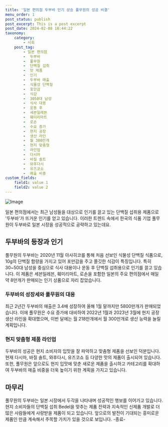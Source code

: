 ```yaml
---
title: '일본 편의점 두부바 인기 상승 풀무원의 성공 비결'
menu_order: 1
post_status: publish
post_excerpt: This is a post excerpt
post_date: 2024-02-08 18:44:22
taxonomy:
    category:
        - 사회
    post_tag:
        - 일본 편의점
        -  두부바
        -  풀무원
        -  단백질 섭취
        -  맛 제품
        -  인기
        -  두부바 매출
        -  식물성 단백질
        -  포만감
        -  식감
        -  3050대 남성
        -  식사 대용
        -  운동 후
        -  세븐일레븐
        -  훼미리마트
        -  로손
        -  수요 증가
        -  현지 공장
        -  생산 라인
        -  월 300만개
        -  현지 맞춤형
        -  라인업
        -  다시마
        -  바질 솔트
        -  와후다시
        -  유즈코쇼
        -  매출 비중
custom_fields:
    field1: value 1
    field2: value 2
---
```


![Image](https://imgnews.pstatic.net/image/662/2024/02/08/0000037287_001_20240208110301582.jpg?type=w647)

일본 편의점에서는 최근 남성들을 대상으로 인기를 끌고 있는 단백질 섭취용 제품으로 '두부바'가 뜨거운 인기를 얻고 있습니다. 이러한 트렌드 속에서 한국의 식품 기업 풀무원이 두부바로 일본 시장을 성공적으로 공략하고 있는데요. 
## 두부바의 등장과 인기
풀무원의 두부바는 2020년 11월 아사히코를 통해 처음 선보인 식물성 단백질 식품으로, 10g의 단백질 함량을 가지고 있어 포만감을 주고 쫄깃한 식감이 특징입니다. 특히 30~50대 남성을 중심으로 식사 대용이나 운동 후 단백질 섭취용으로 인기를 끌고 있습니다. 이 제품은 세븐일레븐, 훼미리마트, 로손을 포함한 일본의 주요 편의점에서 매일 약 8만개가 판매되는 인기 상품으로 자리 잡았습니다.
### 두부바의 성장세와 풀무원의 대응
최근 2년간 두부바의 매출은 3.4배 성장하여 올해 1월 말까지만 5800만개가 판매되었습니다. 이에 풀무원은 수요 증가에 대비하여 2022년 1월과 2023년 3월에 현지 공장 생산 라인을 확대했으며, 이번 달에는 월 218만개에서 월 300만개로 생산 능력을 늘릴 계획입니다.
### 현지 맞춤형 제품 라인업
두부바의 성공은 현지 소비자의 입맛을 잘 파악하고 맞춤형 제품을 선보인 덕분입니다. 현재 다시마, 바질 솔트, 와후다시, 유즈코쇼 등 다양한 맛의 제품이 출시되어 있습니다. 또한, 풀무원은 앞으로도 현지 입맛에 맞춘 새로운 제품을 출시하고 카테고리를 확대하여 두부바의 매출 비중을 더욱 높이기 위한 계획을 가지고 있습니다.
## 마무리
풀무원의 두부바는 일본 시장에서 두각을 나타내며 성공적인 행보를 이어가고 있습니다. 현지 소비자들의 단백질 섭취 Bedel을 맞추는 제품 전략과 지속적인 신제품 개발로 더 많은 사람들에게 사랑받을 제품이 되고 있습니다. 앞으로의 발전이 기대되는 흥미로운 제품인 만큼 계속해서 주목할 가치가 있을 것으로 보입니다.
-종료-
